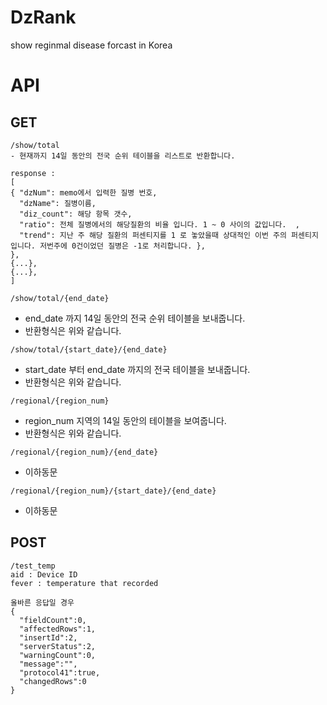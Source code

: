 # DzRank
show reginmal disease forcast in Korea

# API
## GET

```
/show/total
- 현재까지 14일 동안의 전국 순위 테이블을 리스트로 반환합니다. 
```
```
response : 
[
{ "dzNum": memo에서 입력한 질병 번호,
  "dzName": 질병이름,
  "diz_count": 해당 항목 갯수,
  "ratio": 전체 질병에서의 해당질환의 비율 입니다. 1 ~ 0 사이의 값입니다.  ,
  "trend": 지난 주 해당 질환의 퍼센티지를 1 로 놓았을때 상대적인 이번 주의 퍼센티지 입니다. 저번주에 0건이었던 질병은 -1로 처리합니다. },
},
{...},
{...},
]
```

  
```
/show/total/{end_date}
```
- end_date 까지 14일 동안의 전국 순위 테이블을 보내줍니다. 
- 반환형식은 위와 같습니다.  

```
/show/total/{start_date}/{end_date}
```
- start_date 부터 end_date 까지의 전국 테이블을 보내줍니다. 
- 반환형식은 위와 같습니다.  
  
```
/regional/{region_num}
```
- region_num 지역의 14일 동안의 테이블을 보여줍니다. 
- 반환형식은 위와 같습니다.  
  
```
/regional/{region_num}/{end_date}
```
- 이하동문
  
  
```
/regional/{region_num}/{start_date}/{end_date}
```
- 이하동문
  
  
  
## POST
```
/test_temp
aid : Device ID  
fever : temperature that recorded  
```
```
올바른 응답일 경우  
{
  "fieldCount":0,
  "affectedRows":1,
  "insertId":2,
  "serverStatus":2,
  "warningCount":0,
  "message":"",
  "protocol41":true,
  "changedRows":0
}
```
